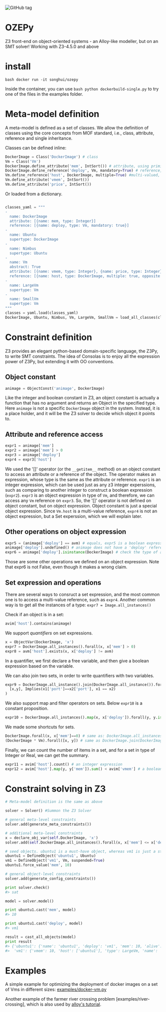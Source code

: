 ![GitHub tag](https://img.shields.io/github/tag/stamp-project/ozepy.svg)

# OZEPy

Z3 front-end on object-oriented systems - an Alloy-like modeller, but on an SMT solver! 
Working with Z3-4.5.0 and above

# install

```bash docker run -it songhui/ozepy```

Inside the container, you can use ```bash python dockerbuild-single.py``` to try one of the files in the examples folder.

# Meta-model definition

A meta-model is defined as a set of classes. We allow the definition of classes using the core concepts from MOF standard, 
i.e., class, attribute, reference and single inheritance.

Classes can be defined inline:

```python
DockerImage = Class('DockerImage') # class
Vm = Class('Vm')
DockerImage.define_attribute('mem', IntSort()) # attribute, using primitive Z3 sorts
DockerImage.define_reference('deploy', Vm, mandatory=True) # reference, default as single valued
Vm.define_reference('host', DockerImage, multiple=True) #multi-valued, not mandatory
Vm.define_attribute('vmem', IntSort())
Vm.define_attribute('price', IntSort())
```

Or loaded from a dictionary.

```python

classes_yaml = """
-
  name: DockerImage
  attribute: [{name: mem, type: Integer}]
  reference: [{name: deploy, type: Vm, mandatory: true}]
-
  name: Ubuntu
  supertype: DockerImage
-
  name: Nimbus
  supertype: Ubuntu
-
  name: Vm
  abstract: True
  attribute: [{name: vmem, type: Integer}, {name: price, type: Integer}]
  reference: [{name: host, type: DockerImage, multiple: true, opposite: deploy}]
-
  name: LargeVm
  supertype: Vm
-
  name: SmallVm
  supertype: Vm
"""
classes = yaml.load(classes_yaml)
DockerImage, Ubuntu, Nimbus, Vm, LargeVm, SmallVm = load_all_classes(classes)
```

# Constraint definition

Z3 provides an elegant python-based domain-specific language, the Z3Py, to write SMT constraints. 
The idea of Consolas is to enjoy all the expression power of Z3Py, but extending it with OO conventions.

## Object constant

```python
animage = ObjectConst('animage', DockerImage)
```
Like the integer and boolean constant in Z3, an object constant is actually a function that has no argument and
returns an Object in the specified type.
Here ```animage``` is not a specific ```DockerImage``` object in the system.
Instead, it is a place holder, and it will be the Z3 solver to decide which object it points to.

## Attribute and reference access

```python
expr1 = animage['mem']
expr2 = animage['mem'] > 0
expr3 = animage['deploy']
expr4 = expr3['host']
```

We used the '[]' operator (or the ```__getitem__``` method) on an object constant to access an attribute or a reference
of the object. The operator makes an expression, whose type is the same as the attribute or reference.
```expr1``` is an integer expression, which can be used just as any z3 integer experssions, such as comparing
to another integer to construct a boolean expression (```expr2```).
```expr3``` is an object expression in type of ```Vm```, and therefore, we can access any ```Vm``` reference on ```expr3```.
So, the '[]' operator is not defined on object constant, but on object expression.
Object constant is just a special object expression.
Since ```Vm.host``` is a multi-value reference, ```expr4``` is not an object expression, but a Set experssion,
which we will explain later.

## Other operations on object expression
```python
expr5 = (animage['deploy'] == avm) # equals, expr5 is a boolean expression
animage['deploy'].undefined() # animage does not have a 'deploy' reference
expr6 = animage['deploy'].isinstance(DockerImage) # check the type of an object
```

Those are some other operations we defined on an object expression.
Note that expr6 is not False, even though it makes a wrong claim. 

## Set expression and operations

There are several ways to consruct a set expression, and the most common
one is to access a multi-value reference, such as ```expr4```. 
Another common way is to get all the instances of a type: 
```expr7 = Image.all_instances()```

Check if an object is in a set:
```python
avim['host'].contains(animage)
```

We support *quantifiers* on set expressions.

```python
x = ObjectVar(DockerImage, 'x')
expr7 = DockerImage.all_instances().forall(x, x['mem'] > 0)
expr8 = avm['host'].exists(x, x['deploy'] != avm)
```

In a quantifier, we first declare a free variable, and then give a boolean
expression based on the variable.

We can also join two sets, in order to write quantifiers with two variables.

```python
expr9 = DockerImage.all_instance().join(DockerImage.all_instance()).forall(
  [x,y], Implies(x1['port']==x2['port'], x1 == x2)
)
```

We also support map and filter operators on sets. 
Below ```expr10``` is a constant proposition.

```python
expr10 = DockerImage.all_instances().map(x, x['deploy']).forall(y, y.isinstance(self.Vm))
```

We made some shortcuts for sets.

```python
DockerImage.forall(x, x['mem']==0) # same as: DockerImage.all_instances().forall(...)
(DockerImage * Vm).forall([x, y]) # same as DockerImage.join(DockerImage).forall(...)
```

Finally, we can count the number of items in a set, and for a set in type of Integer or Real, we can get the summary.
 
```python
expr11 = avim['host'].count() # an integer expression
expr12 = avim['host'].map(y, y['mem']).sum() < avim['vmem'] # a boolean expression
``` 


# Constraint solving in Z3

```python
# Meta-model definition is the same as above

solver = Solver() #Summon the Z3 Solver

# general meta-level constraints
solver.add(generate_meta_constraints())

# additional meta-level constraints
x = declare_obj_var(self.DockerImage, 'x')
solver.add(self.DockerImage.all_instances().forall(x, x['mem'] <= x['deploy']['vmem']))

# seed objects. ubuntu1 is a must-have object, whereas vm1 is just a stub
ubuntu1 = DefineObject('ubuntu1', Ubuntu)
vm1 = DefineObject('vm1', Vm, suspended=True)
ubuntu1.force_value('mem', 10)

# general object-level constraints
solver.add(generate_config_constraints())

print solver.check()
#> sat

model = solver.model()

print ubuntu1.cast('mem', model)
#> 10

print ubuntu1.cast('deploy', model)
#> vm1

result = cast_all_objects(model)
print result
#> {'ubuntu1': {'name': 'ubuntu1', 'deploy': 'vm1', 'mem': 10, 'alive': True, 'type': Nimbus, 'port': None},
#>  'vm1': {'vmem': 10, 'host': ['ubuntu1'], 'type': LargeVm, 'name': 'vm1', 'alive': True}}

```

# Examples

A simple example for optimizing the deployment of docker images on a set of Vms in
different sizes: [examples/docker-vm.py](https://github.com/SINTEF-9012/consolas/blob/72a198261a8dc3b794302d34c7315b56bebd1ba9/examples/docker-vm.py)

Another example of the farmer river crossing problem [examples/river-crossing],
which is also used by [alloy's tutorial](http://alloy.mit.edu/alloy/tutorials/online/frame-RC-1.html).
